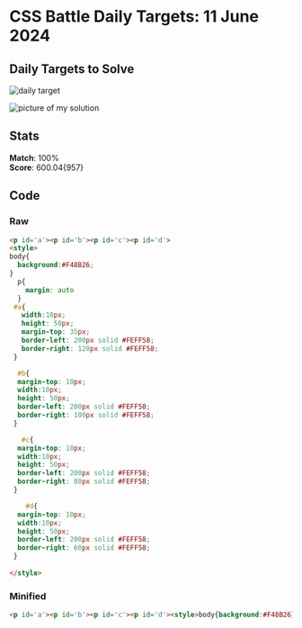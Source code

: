 # CSS Battle Daily Targets: 11 June 2024

## Daily Targets to Solve

![ daily target](https://github.com/BekiaD/cssbattle/assets/144695091/6835d161-394a-4610-b672-a1eef12e8b34)

![picture of my solution](https://i.imgur.com/B1hCDcz.png)

## Stats

**Match**: 100%  
**Score**: 600.04{957}

## Code

### Raw

```html
<p id='a'><p id='b'><p id='c'><p id='d'>
<style>
body{
  background:#F48B26;
}
  p{
    margin: auto
  }
 #a{
   width:10px;
   height: 50px;
   margin-top: 35px;
   border-left: 200px solid #FEFF58;
   border-right: 120px solid #FEFF58;
 }

  #b{
  margin-top: 10px;
  width:10px;
  height: 50px;
  border-left: 200px solid #FEFF58;
  border-right: 100px solid #FEFF58;
 }

   #c{
  margin-top: 10px;
  width:10px;
  height: 50px;
  border-left: 200px solid #FEFF58;
  border-right: 80px solid #FEFF58;
 }

    #d{
  margin-top: 10px;
  width:10px;
  height: 50px;
  border-left: 200px solid #FEFF58;
  border-right: 60px solid #FEFF58;
 }
 
</style>
```

### Minified

```html
<p id='a'><p id='b'><p id='c'><p id='d'><style>body{background:#F48B26}p{margin:auto}#a{width:10px;height:50px;margin-top:35px;border-left:200px solid #FEFF58;border-right:120px solid #FEFF58}#b{margin-top:10px;width:10px;height:50px;border-left:200px solid #FEFF58;border-right:100px solid #FEFF58}#c{margin-top:10px;width:10px;height:50px;border-left:200px solid #FEFF58;border-right:80px solid #FEFF58}#d{margin-top:10px;width:10px;height:50px;border-left:200px solid #FEFF58;border-right:60px solid #FEFF58}</style>
```
